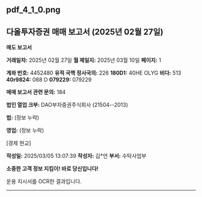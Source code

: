 ## pdf_4_1_0.png

## 다올투자증권 매매 보고서 (2025년 02월 27일)

**매도 보고서**

**거래일차:** 2025년 02월 27일
**월 제일지:** 2025년 03월 10일
**페이지:** 1

**계좌 번호:** 4452480
**유적 국핵 정사국의:** 226
**180D1:** 40HE OLYG
**비다:** 513
**40r9824:** 088 O
**079229:** 079229

**매매 보고서 관련 문의:** 184

**법인 열업 크부:** DAO부자중권주식회사 (21504--2013)

**법:** (정보 누락)

**영업:** (정보 누락)

[경제 현교]

**작성일:** 2025/03/05 13:07:39
**작성자:** 김*언
**부서:** 수탁사업부

**소중한 고객 정보 지킴이! 바로 당신입니다!**

운용 지시서를 OCR한 결과입니다.


---

